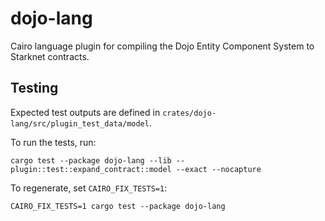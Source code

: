 # dojo-lang

Cairo language plugin for compiling the Dojo Entity Component System to Starknet contracts.

## Testing

Expected test outputs are defined in `crates/dojo-lang/src/plugin_test_data/model`.

To run the tests, run:

```
cargo test --package dojo-lang --lib -- plugin::test::expand_contract::model --exact --nocapture
```

To regenerate, set `CAIRO_FIX_TESTS=1`:

```
CAIRO_FIX_TESTS=1 cargo test --package dojo-lang
```
